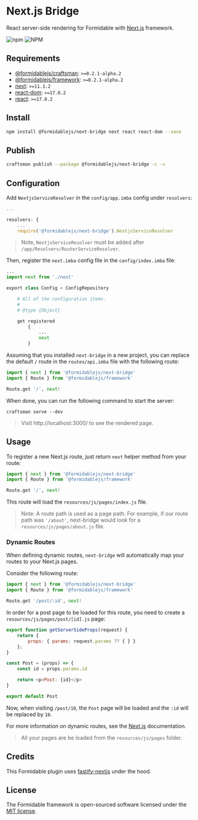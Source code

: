 # Next.js Bridge

React server-side rendering for Formidable with [Next.js](https://nextjs.org/docs/advanced-features/custom-server) framework.

![npm](https://img.shields.io/npm/v/@formidablejs/next-bridge)
![NPM](https://img.shields.io/npm/l/@formidablejs/next-bridge)

## Requirements

  * [@formidablejs/craftsman](https://www.npmjs.com/package/@formidablejs/craftsman): `>=0.2.1-alpha.2`
  * [@formidablejs/framework](https://www.npmjs.com/package/@formidablejs/framework): `>=0.2.1-alpha.2`
  * [next](https://www.npmjs.com/package/next): `>=11.1.2`
  * [react-dom](https://www.npmjs.com/package/react-dom): `>=17.0.2`
  * [react](https://www.npmjs.com/package/react): `>=17.0.2`

## Install

```bash
npm install @formidablejs/next-bridge next react react-dom --save
```

## Publish

```bash
craftsman publish --package @formidablejs/next-bridge -c -v
```

## Configuration

Add `NextjsServiceResolver` in the `config/app.imba` config under `resolvers`:

```js
...

resolvers: {
	...
	require('@formidablejs/next-bridge').NextjsServiceResolver
```

> Note, `NextjsServiceResolver` must be added after `/app/Resolvers/RouterServiceResolver`.

Then, register the `next.imba` config file in the `config/index.imba` file:

```py
...
import next from './next'

export class Config < ConfigRepository

	# All of the configuration items.
	#
	# @type {Object}

	get registered
		{
			...
			next
		}
```

Assuming that you installed `next-bridge` in a new project, you can replace the default `/` route in the `routes/api.imba` file with the following route:

```py
import { next } from '@formidablejs/next-bridge'
import { Route } from '@formidablejs/framework'

Route.get '/', next!
```

When done, you can run the following command to start the server:

```
craftsman serve --dev
```

> Visit http://localhost:3000/ to see the rendered page.

## Usage

To register a new Next.js route, just return `next` helper method from your route:

```py
import { next } from '@formidablejs/next-bridge'
import { Route } from '@formidablejs/framework'

Route.get '/', next!
```

This route will load the `resources/js/pages/index.js` file.

> Note: A route path is used as a page path. For example, if our route path was `'/about'`, next-bridge would look for a `resources/js/pages/about.js` file.

### Dynamic Routes

When defining dynamic routes, `next-bridge` will automatically map your routes to your Next.js pages.

Consider the following route:

```py
import { next } from '@formidablejs/next-bridge'
import { Route } from '@formidablejs/framework'

Route.get '/post/:id', next!
```

In order for a post page to be loaded for this route, you need to create a `resources/js/pages/post/[id].js` page:

```js
export function getServerSideProps(request) {
	return {
		props: { params: request.params ?? { } }
	};
}

const Post = (props) => {
	const id = props.params.id

	return <p>Post: {id}</p>
}

export default Post
```

Now, when visiting `/post/10`, the `Post` page will be loaded and the `:id` will be replaced by `10`.

For more information on dynamic routes, see the [Next.js](https://nextjs.org/docs/routing/dynamic-routes) documentation.

> All your pages are be loaded from the `resources/js/pages` folder.

## Credits

This Formidable plugin uses [fastify-nextjs](https://github.com/fastify/fastify-nextjs) under the hood.

## License

The Formidable framework is open-sourced software licensed under the [MIT license](https://opensource.org/licenses/MIT).